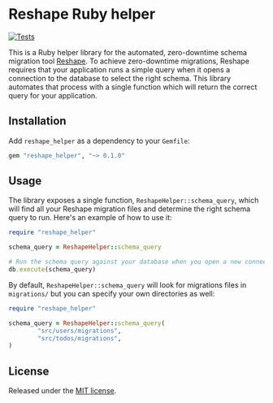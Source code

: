 # Reshape Ruby helper

[![Tests](https://github.com/fabianlindfors/reshape-ruby/actions/workflows/test.yaml/badge.svg)](https://github.com/fabianlindfors/reshape-ruby/actions/workflows/test.yaml)

This is a Ruby helper library for the automated, zero-downtime schema migration tool [Reshape](https://github.com/fabianlindfors/reshape). To achieve zero-downtime migrations, Reshape requires that your application runs a simple query when it opens a connection to the database to select the right schema. This library automates that process with a single function which will return the correct query for your application.

## Installation

Add `reshape_helper` as a dependency to your `Gemfile`:

```ruby
gem "reshape_helper", "~> 0.1.0"
```

## Usage

The library exposes a single function, `ReshapeHelper::schema_query`, which will find all your Reshape migration files and determine the right schema query to run. Here's an example of how to use it:

```ruby
require "reshape_helper"

schema_query = ReshapeHelper::schema_query

# Run the schema query against your database when you open a new connection
db.execute(schema_query)
```

By default, `ReshapeHelper::schema_query` will look for migrations files in `migrations/` but you can specify your own directories as well:

```ruby
require "reshape_helper"

schema_query = ReshapeHelper::schema_query(
		"src/users/migrations",
		"src/todos/migrations",
)
```

## License

Released under the [MIT license](https://choosealicense.com/licenses/mit/).